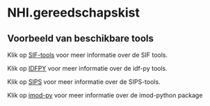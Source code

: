 # NHI.gereedschapskist

## Voorbeeld van beschikbare tools
Klik op [SIF-tools](https://github.com/SIF-framework/SIF-tools#readme) voor meer informatie over de SIF tools.

Klik op [IDFPY](https://github.com/tomvansteijn/idfpy/blob/master/README.rst) voor meer informatie over de idf-py tools.

Klik op [SIPS](https://github.com/ArtesiaWater/UGW/blob/master/README.md) voor meer informatie over de SIPS-tools.

Klik op [imod-py](https://gitlab.com/deltares/imod/imod-python/-/blob/master/README.rst) voor meer informatie over de imod-python package
